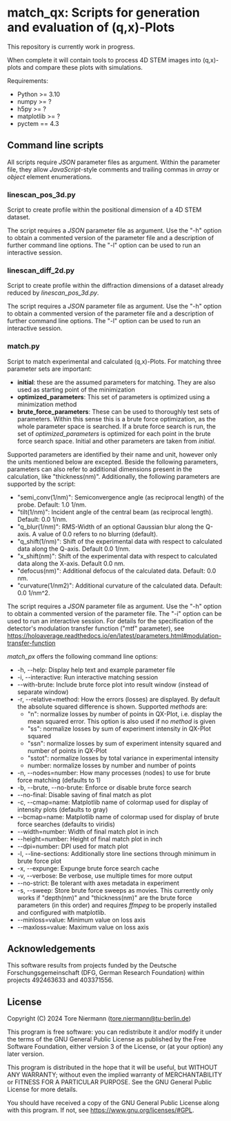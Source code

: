 match_qx: Scripts for generation and evaluation of (q,x)-Plots
==============================================================

This repository is currently work in progress. 

When complete it will contain tools to process 4D STEM images into (q,x)-plots and compare these
plots with simulations.

Requirements:

* Python >= 3.10
* numpy >= ?
* h5py >= ?
* matplotlib >= ?
* pyctem == 4.3


Command line scripts
--------------------

All scripts require _JSON_ parameter files as argument. Within the parameter file, they allow
_JavaScript_-style comments and trailing commas in _array_ or _object_ element enumerations.   

### linescan_pos_3d.py

Script to create profile within the positional dimension of a 4D STEM dataset.

The script requires a _JSON_ parameter file as argument. Use the "-h" option to obtain a commented
version of the parameter file and a description of further command line options. The "-l" option
can be used to run an interactive session.

### linescan_diff_2d.py

Script to create profile within the diffraction dimensions of a dataset already reduced by _linescan_pos_3d.py_.

The script requires a _JSON_ parameter file as argument. Use the "-h" option to obtain a commented
version of the parameter file and a description of further command line options. The "-l" option
can be used to run an interactive session.

### match.py

Script to match experimental and calculated (q,x)-Plots. For matching three parameter sets are important:

* __initial__: these are the assumed parameters for matching. They are also used as starting point of the minimization 
* __optimized_parameters__: This set of parameters is optimized using a minimization method   
* __brute_force_parameters__: These can be used to thoroughly test sets of parameters. Within this sense
    this is a brute force optimization, as the whole parameter space is searched. If a brute force search is run, the 
    set of _optimized_parameters_ is optimized for each point in the brute force search space. Initial and other
    parameters are taken from _initial_.

Supported parameters are identified by their name and unit, however only the units mentioned below are excepted.
Beside the following parameters, parameters can also refer to additional dimensions present in the calculation, 
like "thickness(nm)". Additionally, the following parameters are supported by the script:
* "semi_conv(1/nm)": Semiconvergence angle (as reciprocal length) of the probe. Default: 1.0 1/nm.
* "tilt(1/nm)": Incident angle of the central beam (as reciprocal length). Default: 0.0 1/nm.
* "q_blur(1/nm)": RMS-Width of an optional Gaussian blur along the Q-axis. A value of 0.0 refers to no blurring (default). 
* "q_shift(1/nm)": Shift of the experimental data with respect to calculated data along the Q-axis. Default 0.0 1/nm.  
* "x_shift(nm)": Shift of the experimental data with respect to calculated data along the X-axis. Default 0.0 nm.
* "defocus(nm)": Additional defocus of the calculated data. Default: 0.0 nm. 
* "curvature(1/nm2)": Additional curvature of the calculated data. Default: 0.0 1/nm^2.

The script requires a _JSON_ parameter file as argument. Use the "-h" option to obtain a commented
version of the parameter file. The "-i" option can be used to run an interactive session. For details for the
specification of the detector's modulation transfer function ("mtf" parameter), 
see https://holoaverage.readthedocs.io/en/latest/parameters.html#modulation-transfer-function

_match_px_ offers the following command line options:

* -h, --help: Display help text and example parameter file
* -i, --interactive: Run interactive matching session 
* --with-brute: Include brute force plot into result window (instead of separate window)
* -r, --relative=method: How the errors (losses) are displayed. By default the absolute squared difference is shown. 
    Supported _methods_ are:
    * "n": normalize losses by number of points in QX-Plot, i.e. display the mean squared error. This option is also used if no _method_ is given
    * "ss": normalize losses by sum of experiment intensity in QX-Plot squared
    * "ssn": normalize losses by sum of experiment intensity squared and number of points in QX-Plot
    * "sstot": normalize losses by total variance in experimental intensity
    * number: normalize losses by number and number of points  
* -n, --nodes=number: How many processes (nodes) to use for brute force matching (defaults to 1)
* -b, --brute, --no-brute: Enforce or disable brute force search
* --no-final: Disable saving of final match as plot
* -c, --cmap=name: Matplotlib name of colormap used for display of intensity plots (defaults to gray)
* --bcmap=name: Matplotlib name of colormap used for display of brute force searches (defaults to viridis)
* --width=number: Width of final match plot in inch
* --height=number: Height of final match plot in inch
* --dpi=number: DPI used for match plot
* -l, --line-sections: Additionally store line sections through minimum in brute force plot
* -x, --expunge: Expunge brute force search cache
* -v, --verbose: Be verbose, use multiple times for more output
* --no-strict: Be tolerant with axes metadata in experiment
* -s, --sweep: Store brute force sweeps as movies. This currently only works if "depth(nm)" and "thickness(nm)" are the 
    brute force parameters (in this order) and requires _ffmpeg_ to be properly installed and configured with matplotlib.  
* --minloss=value: Minimum value on loss axis
* --maxloss=value: Maximum value on loss axis

Acknowledgements
----------------

This software results from projects funded by the Deutsche Forschungsgemeinschaft
(DFG, German Research Foundation) within projects 492463633 and 403371556.

License
-------

Copyright (C) 2024 Tore Niermann (tore.niermann@tu-berlin.de)

This program is free software: you can redistribute it and/or modify
it under the terms of the GNU General Public License as published by
the Free Software Foundation, either version 3 of the License, or
(at your option) any later version.

This program is distributed in the hope that it will be useful,
but WITHOUT ANY WARRANTY; without even the implied warranty of
MERCHANTABILITY or FITNESS FOR A PARTICULAR PURPOSE. See the
GNU General Public License for more details.

You should have received a copy of the GNU General Public License
along with this program. If not, see <https://www.gnu.org/licenses/#GPL>.
